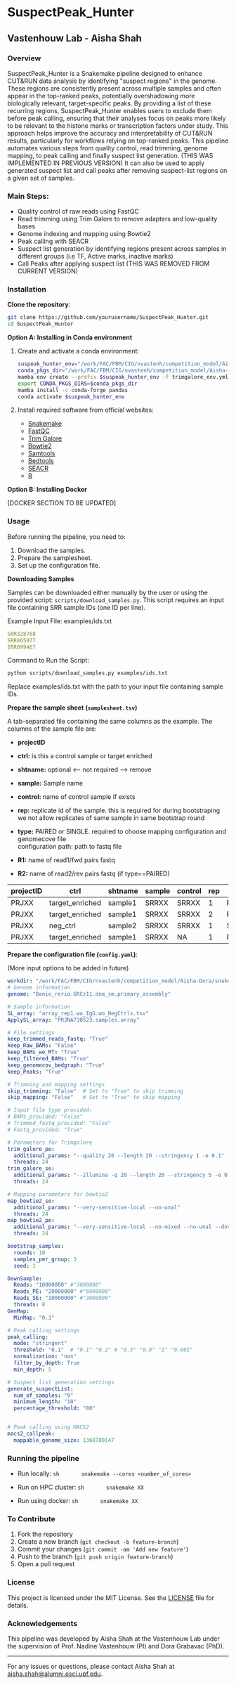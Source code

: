 # SuspectPeak_Hunter

## Vastenhouw Lab - Aisha Shah

### Overview

SuspectPeak_Hunter is a Snakemake pipeline designed to enhance CUT&RUN data analysis by identifying "suspect regions" in the genome. These regions are consistently present across multiple samples and often appear in the top-ranked peaks, potentially overshadowing more biologically relevant, target-specific peaks. By providing a list of these recurring regions, SuspectPeak_Hunter enables users to exclude them before peak calling, ensuring that their analyses focus on peaks more likely to be relevant to the histone marks or transcription factors under study. This approach helps improve the accuracy and interpretability of CUT&RUN results, particularly for workflows relying on top-ranked peaks. This pipeline automates various steps from quality control, read trimming, genome mapping, to peak calling and finally suspect list generation. (THIS WAS IMPLEMENTED IN PREVIOUS VERSION) It can also be used to apply generated suspect list and call peaks after removing suspect-list regions on a given set of samples.

### Main Steps:

-   Quality control of raw reads using FastQC
-   Read trimming using Trim Galore to remove adapters and low-quality bases
-   Genome indexing and mapping using Bowtie2
-   Peak calling with SEACR
-   Suspect list generation by identifying regions present across samples in different groups (i.e TF, Active marks, inactive marks)
-   Call Peaks after applying suspect list (THIS WAS REMOVED FROM CURRENT VERSION)

### Installation

**Clone the repository**: 

```sh
git clone https://github.com/yourusername/SuspectPeak_Hunter.git     
cd SuspectPeak_Hunter
```

**Option A: Installing in Conda environment**

1.  Create and activate a conda environment: 

      ```sh     
      suspeak_hunter_env="/work/FAC/FBM/CIG/nvastenh/competition_model/Aisha-Dora/conda_env/suspeak_hunter_env_mamba"   
      conda_pkgs_dir="/work/FAC/FBM/CIG/nvastenh/competition_model/Aisha-Dora/conda_pkgs_dirs/"     
      mamba env create --prefix $suspeak_hunter_env -f trimgalore_env.yml     
      export CONDA_PKGS_DIRS=$conda_pkgs_dir     
      mamba install -c conda-forge pandas     
      conda activate $suspeak_hunter_env
      ```

2.  Install required software from official websites:

    -   [Snakemake](https://snakemake.readthedocs.io/en/stable/getting_started/installation.html)
    -   [FastQC](https://anaconda.org/bioconda/fastqc)
    -   [Trim Galore](https://github.com/FelixKrueger/TrimGalore)
    -   [Bowtie2](https://github.com/BenLangmead/bowtie2)
    -   [Samtools](https://www.htslib.org/download/)
    -   [Bedtools](https://www.htslib.org/download/)
    -   [SEACR](https://github.com/FredHutch/SEACR)
    -   [R](https://rstudio-education.github.io/hopr/starting.html)

**Option B: Installing Docker**

[DOCKER SECTION TO BE UPDATED]

### Usage
Before running the pipeline, you need to:

1. Download the samples.
2. Prepare the samplesheet.
3. Set up the configuration file.


**Downloading Samples** 

Samples can be downloaded either manually by the user or using the provided script: `scripts/download_samples.py`. This script requires an input file containing SRR sample IDs (one ID per line).

Example Input File:
examples/ids.txt

```yaml
SRR328768  
SRR865977  
ERR099467  
```
    
Command to Run the Script:
```sh
python scripts/download_samples.py examples/ids.txt   
```
Replace examples/ids.txt with the path to your input file containing sample IDs.


**Prepare the sample sheet** **(`samplesheet.tsv`)**

A tab-separated file containing the same columns as the example. The columns of the sample file are:

-   **projectID**

-   **ctrl:** is this a control sample or target enriched

-   **shtname:** optional \<\-- not required \--\> remove

-   **sample:** Sample name

-   **control:** name of control sample if exists

-   **rep:** replicate id of the sample. this is required for during bootstraping we not allow replicates of same sample in same bootstrap round

-   **type:** PAIRED or SINGLE. required to choose mapping configuration and genomecove file \
    configuration path: path to fastq file

-   **R1:** name of read1/fwd pairs fastq

-   **R2:** name of read2/rev pairs fastq (if type==PAIRED)


| projectID | ctrl            | shtname | sample | control | rep | type   | path           | R1         | R2         |
|--------|--------|--------|--------|--------|--------|--------|--------|--------|--------|
| PRJXX     | target_enriched | sample1 | SRRXX  | SRRXX   | 1   | PAIRED | /path/to/fastq | SRRXX_1.fq | SRRXX_2.fq |
| PRJXX     | target_enriched | sample1 | SRRXX  | SRRXX   | 2   | PAIRED | /path/to/fastq | SRRXX_1.fq | SRRXX_2.fq |
| PRJXX     | neg_ctrl        | sample2 | SRRXX  | SRRXX   | 1   | SINGLE | /path/to/fastq | SRRXX.fq   | NA         |
| PRJXX     | target_enriched | sample1 | SRRXX  | NA      | 1   | PAIRED | /path/to/fastq | SRRXX_1.fq | SRRXX_2.fq |



**Prepare the configuration file (`config.yaml`)**:

(More input options to be added in future)

```yaml
workdir: "/work/FAC/FBM/CIG/nvastenh/competition_model/Aisha-Dora/snakemake/SuspectPeak_Hunter"
# Genome information
genome: "Danio_rerio.GRCz11.dna_sm.primary_assembly"

# Sample information
SL_array: "array_rep1.wo_IgG.wo_NegCtrls.tsv"
ApplySL_array: "PRJNA738523.samples.array"

# File settings
keep_trimmed_reads_fastq: "True"
keep_Raw_BAMs: "False"
keep_BAMs_wo_MT: "True"
keep_filtered_BAMs: "True"
keep_genomecov_bedgraph: "True"
keep_Peaks: "True"

# Trimming and mapping settings
skip_trimming: "False"  # Set to "True" to skip trimming
skip_mapping: "False"   # Set to "True" to skip mapping

# Input file type provided:
# BAMs_provided: "False"
# Trimmed_fastq_provided: "False"
# Fastq_provided: "True"

# Parameters for Trimgalore
trim_galore_pe:
  additional_params: "--quality 20 --length 20 --stringency 1 -e 0.1"
  threads: 24
trim_galore_se:
  additional_params: "--illumina -q 20 --length 20 --stringency 5 -e 0.5"
  threads: 24

# Mapping parameters for bowtie2
map_bowtie2_se:
  additional_params: "--very-sensitive-local --no-unal"
  threads: 24
map_bowtie2_pe:
  additional_params: "--very-sensitive-local --no-mixed --no-unal --dovetail -X 1000"
  threads: 24

bootstrap_samples:
  rounds: 10
  samples_per_group: 3
  seed: 1

DownSample:
  Reads: "10000000" #"3000000" 
  Reads_PE: "20000000" #"6000000"
  Reads_SE: "10000000" #"3000000"
  threads: 8
GenMap:
  MinMap: "0.3"

# Peak calling settings
peak_calling:
  mode: "stringent"
  threshold: "0.1"  # "0.1" "0.2" # "0.5" "0.9" "1" "0.001"
  normalization: "non"
  filter_by_depth: True
  min_depth: 5

# Suspect list generation settings
generate_suspectList:
  num_of_samples: "9"
  minimum_length: "10"
  percentage_threshold: "80"


# Peak calling using MACS2
macs2_callpeak:
  mappable_genome_size: 1368780147
```

### Running the pipeline

-   Run locally: `sh       snakemake --cores <number_of_cores>`

-   Run on HPC cluster: `sh       snakemake XX`

-   Run using docker: `sh       snakemake XX`

### To Contribute

1.  Fork the repository
2.  Create a new branch (`git checkout -b feature-branch`)
3.  Commit your changes (`git commit -am 'Add new feature'`)
4.  Push to the branch (`git push origin feature-branch`)
5.  Open a pull request

### License

This project is licensed under the MIT License. See the [LICENSE](LICENSE) file for details.

### Acknowledgements

This pipeline was developed by Aisha Shah at the Vastenhouw Lab under the supervision of Prof. Nadine Vastenhouw (PI) and Dora Grabavac (PhD).

------------------------------------------------------------------------

For any issues or questions, please contact Aisha Shah at [aisha.shah\@alumni.esci.upf.edu](mailto:aisha.shah@alumni.esci.upf.edu).
